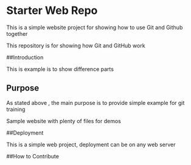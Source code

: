 # Starter Web Repo

This is a simple website project for
showing how to use Git and Github together

This repository is for showing how Git and GitHub work

##Introduction

This is example is to show difference parts 

## Purpose

As stated above , the main purpose is to provide
simple example for git training

Sample website with plenty of files for demos

##Deployment

This is a simple web project, deployment can be on any web server

##How to Contribute